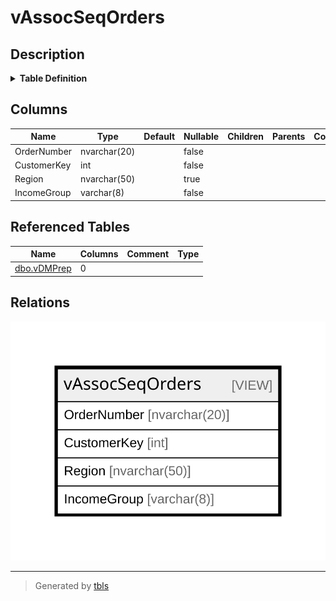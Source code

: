 # vAssocSeqOrders

## Description

<details>
<summary><strong>Table Definition</strong></summary>

```sql
/* vAssocSeqOrders supports assocation and sequence clustering data mmining models.
      - Limits data to FY2004.
      - Creates order case table and line item nested table.*/
CREATE VIEW [dbo].[vAssocSeqOrders]
AS
SELECT DISTINCT OrderNumber, CustomerKey, Region, IncomeGroup
FROM         dbo.vDMPrep
WHERE     (FiscalYear = '2013')


```

</details>

## Columns

| Name | Type | Default | Nullable | Children | Parents | Comment |
| ---- | ---- | ------- | -------- | -------- | ------- | ------- |
| OrderNumber | nvarchar(20) |  | false |  |  |  |
| CustomerKey | int |  | false |  |  |  |
| Region | nvarchar(50) |  | true |  |  |  |
| IncomeGroup | varchar(8) |  | false |  |  |  |

## Referenced Tables

| Name | Columns | Comment | Type |
| ---- | ------- | ------- | ---- |
| [dbo.vDMPrep](dbo.vDMPrep.md) | 0 |  |  |

## Relations

![er](vAssocSeqOrders.svg)

---

> Generated by [tbls](https://github.com/k1LoW/tbls)
